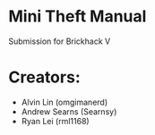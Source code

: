 # Mini Theft Manual
Submission for Brickhack V

# Creators:
  - Alvin Lin (omgimanerd)
  - Andrew Searns (Searnsy)
  - Ryan Lei (rml1168)
